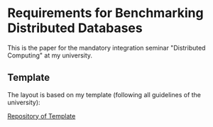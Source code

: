 # Requirements for Benchmarking Distributed Databases

This is the paper for the mandatory integration seminar "Distributed Computing" at my university.

## Template
The layout is based on my template (following all guidelines of the university):

[Repository of Template](https://github.com/henningmu/paper-template)
